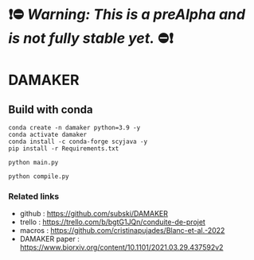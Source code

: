 # ❗⛔ ***Warning: This is a preAlpha and is not fully stable yet.*** ⛔❗

# DAMAKER



## Build with conda
```
conda create -n damaker python=3.9 -y
conda activate damaker
conda install -c conda-forge scyjava -y
pip install -r Requirements.txt
```

```
python main.py
```

```
python compile.py
```

### Related links

- github : https://github.com/subski/DAMAKER
- trello : https://trello.com/b/bgtG1JQn/conduite-de-projet
- macros : https://github.com/cristinapujades/Blanc-et-al.-2022
- DAMAKER paper : https://www.biorxiv.org/content/10.1101/2021.03.29.437592v2
